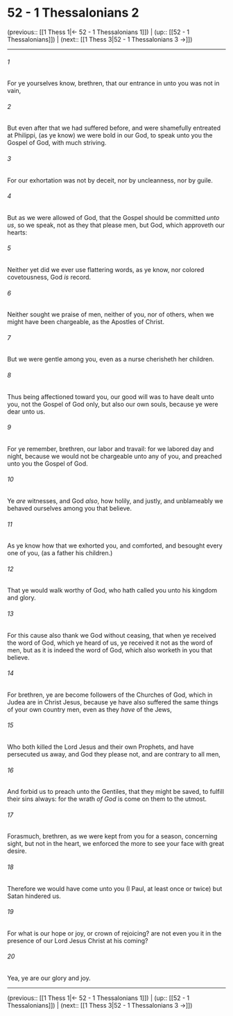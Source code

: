 # 52 - 1 Thessalonians 2

(previous:: [[1 Thess 1|← 52 - 1 Thessalonians 1]]) | (up:: [[52 - 1 Thessalonians]]) | (next:: [[1 Thess 3|52 - 1 Thessalonians 3 →]])

***


###### 1 
For ye yourselves know, brethren, that our entrance in unto you was not in vain, 

###### 2 
But even after that we had suffered before, and were shamefully entreated at Philippi, (as ye know) we were bold in our God, to speak unto you the Gospel of God, with much striving. 

###### 3 
For our exhortation was not by deceit, nor by uncleanness, nor by guile. 

###### 4 
But as we were allowed of God, that the Gospel should be committed _unto us_, so we speak, not as they that please men, but God, which approveth our hearts: 

###### 5 
Neither yet did we ever use flattering words, as ye know, nor colored covetousness, God _is_ record. 

###### 6 
Neither sought we praise of men, neither of you, nor of others, when we might have been chargeable, as the Apostles of Christ. 

###### 7 
But we were gentle among you, even as a nurse cherisheth her children. 

###### 8 
Thus being affectioned toward you, our good will was to have dealt unto you, not the Gospel of God only, but also our own souls, because ye were dear unto us. 

###### 9 
For ye remember, brethren, our labor and travail: for we labored day and night, because we would not be chargeable unto any of you, and preached unto you the Gospel of God. 

###### 10 
Ye _are_ witnesses, and God _also_, how holily, and justly, and unblameably we behaved ourselves among you that believe. 

###### 11 
As ye know how that we exhorted you, and comforted, and besought every one of you, (as a father his children.) 

###### 12 
That ye would walk worthy of God, who hath called you unto his kingdom and glory. 

###### 13 
For this cause also thank we God without ceasing, that when ye received the word of God, which ye heard of us, ye received it not as the word of men, but as it is indeed the word of God, which also worketh in you that believe. 

###### 14 
For brethren, ye are become followers of the Churches of God, which in Judea are in Christ Jesus, because ye have also suffered the same things of your own country men, even as they _have_ of the Jews, 

###### 15 
Who both killed the Lord Jesus and their own Prophets, and have persecuted us away, and God they please not, and are contrary to all men, 

###### 16 
And forbid us to preach unto the Gentiles, that they might be saved, to fulfill their sins always: for the wrath _of God_ is come on them to the utmost. 

###### 17 
Forasmuch, brethren, as we were kept from you for a season, concerning sight, but not in the heart, we enforced the more to see your face with great desire. 

###### 18 
Therefore we would have come unto you (I Paul, at least once or twice) but Satan hindered us. 

###### 19 
For what is our hope or joy, or crown of rejoicing? are not even you it in the presence of our Lord Jesus Christ at his coming? 

###### 20 
Yea, ye are our glory and joy.

***

(previous:: [[1 Thess 1|← 52 - 1 Thessalonians 1]]) | (up:: [[52 - 1 Thessalonians]]) | (next:: [[1 Thess 3|52 - 1 Thessalonians 3 →]])
